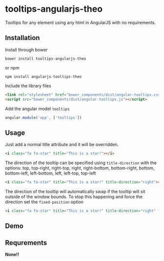 # tooltips-angularjs-theo
Tooltips for any element using any html in AngularJS with no requirements.

## Installation

Install through bower

```
bower install tooltips-angularjs-theo
```

or npm

```
npm install angularjs-tooltips-theo
```

Include the library files

```html
<link rel="stylesheet" href="bower_components/dist/angular-tooltips.css" />
<script src="bower_components/dist/angular-tooltips.js"></script>
```

Add the angular model ```tooltips```

```js
angular.module('app', ['tooltips'])
```

## Usage

Just add a normal title attribute and it will be overridden.

```html
<i class="fa fa-star" title="This is a star!"></i>
```

The direction of the tooltip can be specified using ```title-direction``` with the options: top, top-right, right-top, right, right-bottom, bottom-right, bottom, bottom-left, left-bottom, left, left-top, top-left

```html
<i class="fa fa-star" title="This is a star!" title-direction="right"></i>
```

The direction of the tooltip will automatically swap if the tooltip will sit outside of the window bounds.
To stop this happening and force the direction set the ```fixed-position``` option

```html
<i class="fa fa-star" title="This is a star!" title-direction="right" fixed-position="true"></i>
```

## Demo

## Requrements

**None!!**
